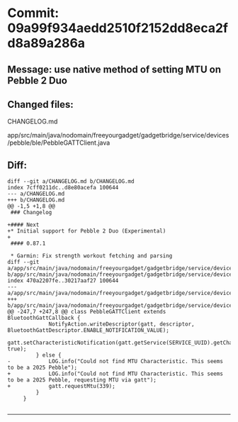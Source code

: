 # Commit: 09a99f934aedd2510f2152dd8eca2fd8a89a286a
## Message: use native method of setting MTU on Pebble 2 Duo
## Changed files:
CHANGELOG.md

app/src/main/java/nodomain/freeyourgadget/gadgetbridge/service/devices/pebble/ble/PebbleGATTClient.java

## Diff:
```
diff --git a/CHANGELOG.md b/CHANGELOG.md
index 7cff0211dc..d8e80acefa 100644
--- a/CHANGELOG.md
+++ b/CHANGELOG.md
@@ -1,5 +1,8 @@
 ### Changelog
 
+#### Next
+* Initial support for Pebble 2 Duo (Experimental)
+
 #### 0.87.1
 
 * Garmin: Fix strength workout fetching and parsing
diff --git a/app/src/main/java/nodomain/freeyourgadget/gadgetbridge/service/devices/pebble/ble/PebbleGATTClient.java b/app/src/main/java/nodomain/freeyourgadget/gadgetbridge/service/devices/pebble/ble/PebbleGATTClient.java
index 470a2207fe..30217aaf27 100644
--- a/app/src/main/java/nodomain/freeyourgadget/gadgetbridge/service/devices/pebble/ble/PebbleGATTClient.java
+++ b/app/src/main/java/nodomain/freeyourgadget/gadgetbridge/service/devices/pebble/ble/PebbleGATTClient.java
@@ -247,7 +247,8 @@ class PebbleGATTClient extends BluetoothGattCallback {
             NotifyAction.writeDescriptor(gatt, descriptor, BluetoothGattDescriptor.ENABLE_NOTIFICATION_VALUE);
             gatt.setCharacteristicNotification(gatt.getService(SERVICE_UUID).getCharacteristic(MTU_CHARACTERISTIC), true);
         } else {
-            LOG.info("Could not find MTU Characteristic. This seems to be a 2025 Pebble");
+            LOG.info("Could not find MTU Characteristic. This seems to be a 2025 Pebble, requesting MTU via gatt");
+            gatt.requestMtu(339);
         }
     }
 
```
-----------------------------------

